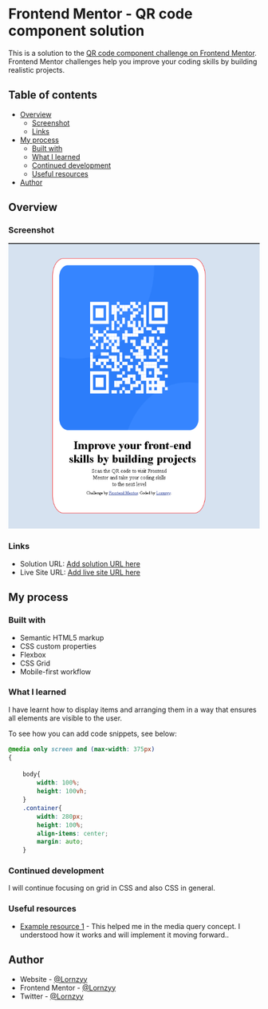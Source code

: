 # Frontend Mentor - QR code component solution

This is a solution to the [QR code component challenge on Frontend Mentor](https://www.frontendmentor.io/challenges/qr-code-component-iux_sIO_H). Frontend Mentor challenges help you improve your coding skills by building realistic projects. 

## Table of contents

- [Overview](#overview)
  - [Screenshot](#screenshot)
  - [Links](#links)
- [My process](#my-process)
  - [Built with](#built-with)
  - [What I learned](#what-i-learned)
  - [Continued development](#continued-development)
  - [Useful resources](#useful-resources)
- [Author](#author)


## Overview

### Screenshot

![Design preview for the QR code component coding challenge](./design/screenshot.jpg.png)


### Links

- Solution URL: [Add solution URL here](https://your-solution-url.com)
- Live Site URL: [Add live site URL here](https://your-live-site-url.com)

## My process

### Built with

- Semantic HTML5 markup
- CSS custom properties
- Flexbox
- CSS Grid
- Mobile-first workflow

### What I learned

I have learnt how to display items and arranging them in a way that ensures all elements are visible to the user.

To see how you can add code snippets, see below:


```css
@media only screen and (max-width: 375px)
{

    body{
        width: 100%;
        height: 100vh;
    }
    .container{
        width: 280px;
        height: 100%;
        align-items: center;
        margin: auto;
    }
```

### Continued development

I will continue focusing on grid in CSS and also CSS in general.

### Useful resources

- [Example resource 1](https://w3schoolcom/css) - This helped me in the media query concept. I understood how it works and will implement it moving forward..


## Author

- Website - [@Lornzyy](https://github.com/Lornzyy)
- Frontend Mentor - [@Lornzyy](https://www.frontendmentor.io/profile/Lornzyy)
- Twitter - [@Lornzyy](https://www.twitter.com/Lornzyy)





